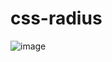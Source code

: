 # css-radius
![image](https://user-images.githubusercontent.com/110920585/205141548-612d8405-1f56-448d-b31b-bb2687c45496.png)

